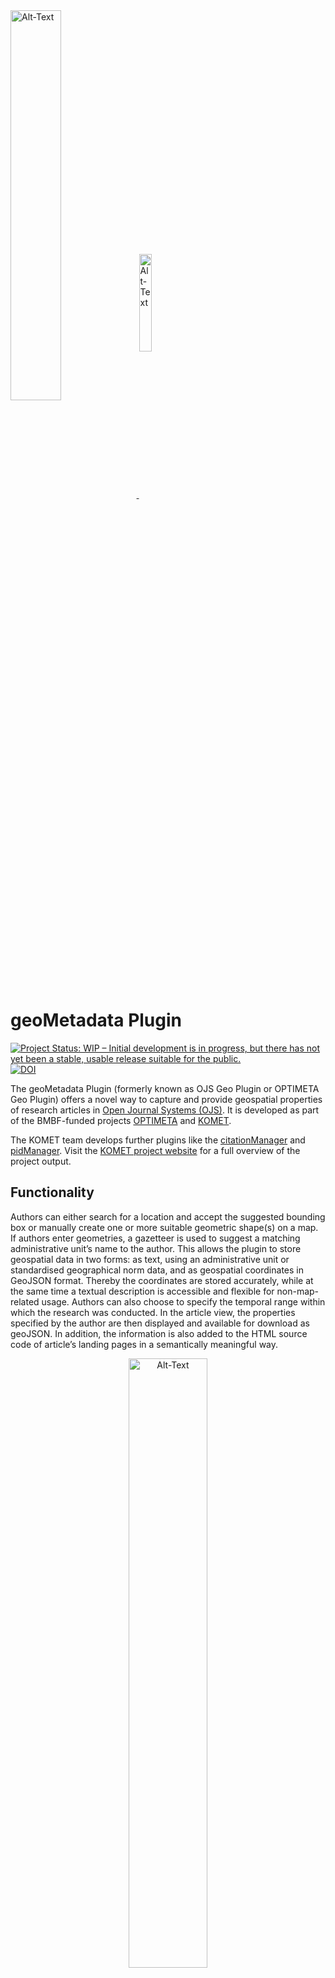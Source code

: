 <div>
<a href="https://projects.tib.eu/optimeta/en/">
<img src="https://projects.tib.eu/fileadmin/_processed_/e/8/csm_Optimeta_Logo_web_98c26141b1.png" alt="Alt-Text" title="OPTIMETA Logo" width="40%" align="middle"/>
</a>
<a href="https://projects.tib.eu/komet/en/">
<img src="https://projects.tib.eu/fileadmin/data/komet/img/Logo_Komet_RZ.png" alt="Alt-Text" title="KOMET Logo" width="20%" align="middle">
</a>
</div>

# geoMetadata Plugin
[![Project Status: WIP – Initial development is in progress, but there has not yet been a stable, usable release suitable for the public.](https://www.repostatus.org/badges/latest/wip.svg)](https://www.repostatus.org/#wip) [![DOI](https://zenodo.org/badge/DOI/10.5281/zenodo.8198983.svg)](https://doi.org/10.5281/zenodo.8198983)

The geoMetadata Plugin (formerly known as OJS Geo Plugin or OPTIMETA Geo Plugin) offers a novel way to capture and provide geospatial properties of research articles in [Open Journal Systems (OJS)](https://pkp.sfu.ca/ojs/).
It is developed as part of the BMBF-funded projects [OPTIMETA](https://projects.tib.eu/optimeta/en/) and [KOMET](https://projects.tib.eu/komet/en/).

The KOMET team develops further plugins like the [citationManager](https://github.com/TIBHannover/citationManager) and [pidManager](https://github.com/TIBHannover/pidManager). 
Visit the [KOMET project website](https://projects.tib.eu/komet/output/) for a full overview of the project output.

## Functionality  
Authors can either search for a location and accept the suggested bounding box or manually create one or more suitable geometric shape(s) on a map.
If authors enter geometries, a gazetteer is used to suggest a matching administrative unit’s name to the author.
This allows the plugin to store geospatial data in two forms: as text, using an administrative unit or standardised geographical norm data, and as geospatial coordinates in GeoJSON format.
Thereby the coordinates are stored accurately, while at the same time a textual description is accessible and flexible for non-map-related usage.
Authors can also choose to specify the temporal range within which the research was conducted.
In the article view, the properties specified by the author are then displayed and available for download as geoJSON.
In addition, the information is also added to the HTML source code of article’s landing pages in a semantically meaningful way.

<div style="text-align:center">
<img src="docs/screenshots/SubmissionView.png" alt="Alt-Text" title="Screenshot of entering geospatial properties in the OJS submission process" width="50%" align="middle"/>
<br/>
<em>Screenshot of entering geospatial properties in the OJS submission process</em>
</div>

<div style="text-align:center">
<img src="docs/screenshots/ArticleView.png" alt="screenshot of geo plugin" title="Screenshot of geospatial properties in the OJS article view" width="50%" align="middle"/>
<br/>
<em>Screenshot of geospatial properties in the OJS article view</em>
</div>

## Publications 
- A first prototype of the geoMetadata Plugin was developed under the name *geoOJS* by Tom Niers for the BSc. thesis [Geospatial Metadata for Discovery in Scholarly Publishing](http://nbn-resolving.de/urn:nbn:de:hbz:6-69029469735); the work was [presented at The Munin Conference on Scholarly Publishing, 2020](https://doi.org/10.7557/5.5590), see [recording](https://youtu.be/-Lc9AjHq_AY).

## Download & Installation
You can download OJS via the [PKP Software Download Section](https://pkp.sfu.ca/software/ojs/download/). 
A detailed [GetStarted Guide](GetStarted.md) for installing OJS is available. 

### From Source
Once OJS has been installed, the plugin must be downloaded and installed.

1. Clone [the code repository](https://github.com/TIBHannover/geoMetadata/) and save the contents into `ojs/plugins/generic/geoMetadata` in your OJS installation.
1. Checkout the desired OJS version of the geoMetadata code repository by selecting the corresponding branch e.g. `stable-3_3_0`.
1. Run `composer install` in `ojs/plugins/generic/geoMetadata` to download JavaScript dependencies for the plugin using [Asset Packagist](https://asset-packagist.org/site/about).
1. Activate the plugin in the OJS plug-in settings.


### Via Release
*Currently not available*

~~See releases at <https://github.com/TIBHannover/geoMetadata/releases>. The release bundles contain plugin source code as well as the the required JavaScript dependencies so the plugin is ready to be used.~~

## Configuration

1. Configure **GeoNames**

   You have to specify your username for the GeoNames API, so that an alignment for the administrative units is possible.

   1. Create an account on <https://www.geonames.org/login> and enable it by clicking the activiation link you get via email.
   1. Go to <https://www.geonames.org/manageaccount> and enable your account for free web services. 
   1. Enter the username and the GeoNames BaseURL in the settings (OJS > Dashboard > Website > Plugins > Installed Plugins > geoMetadata > blue arrow > Settings).

1. Configure **Issue TOC** 

   The plugin displays geospatial information for each article included in an issue on a map on the issue page. 
   To enable this feature, you need to change a line of code in the main OJS code. 

   - You need to add the following line of code to the [issue_toc.tpl](https://github.com/pkp/ojs/blob/bad437e0ef240afb2370c0548e55fb18716fd278/templates/frontend/objects/issue_toc.tpl) in [line 130](https://github.com/pkp/ojs/blob/bad437e0ef240afb2370c0548e55fb18716fd278/templates/frontend/objects/issue_toc.tpl#L130): 

      `{call_hook name="Templates::Issue::TOC::Main"}` 
      
   - After your changes the file should look at this section like this:  

      _line 129_ `{/foreach}`

      _line 130_ `{call_hook name="Templates::Issue::TOC::Main"}`

      _line 131_ `</div><!-- .sections -->`
   
1. Configure **Journal Map**

   The plugin displays geospatial information for each article included in a journal on a map. This map is available via `journalURL/map` e.g. `https://examplePublisher/index.php/exampleJournal/map`. 
   
   This map is available via the URL, but you could also provide the option for users of your journal to access the map by clicking on a button in the _Primary Navigation Menu_. To do this, you need to carry out the following steps. 

   1. Enter the corresponding menu (OJS > Dashboard > Website > Setup > Navigation).
   1. Add the Navigation Menu Item _Map_.

      1. _Add Item_ 
      1. Title: _Map_ 
      1. Navigation Menu Type: _Remote URL_  
      1. URL: _journalURL/map_  

   1. Add Navigation Menu Item _Map_ to _Primary Navigation Menu_. 

      - If the _Primary Navigation Menu_ is available. 

         1. _Blue Arrow_ next to _Primary Navigation Menu_ 
         1. _Edit_ 
         1. Place the Menu Item _Map_ at the place where the user should find it. You can move the item _Map_ from the _Unassigned Menu Items_ to the _Assigned Menu Items_. 
         
      - If the _Primary Navigation Menu_ is not available you have to create it. 

         1. _Add Menu_ 
         1. Title: _Primary Navigation Menu_ 
         1. Active Theme Navigation Areas: _primary_
         1. Place all items the user should find in the menu including the item _Map_. You can move the items from the _Unassigned Menu Items_ to the _Assigned Menu Items_.  

Further information on the geoJSON specification is available via a [wiki](https://github.com/tomniers/geoOJS/wiki/geoJSON-Specification). 

## Contribute
All help is welcome: asking questions, providing documentation, testing, or even development.

Please note that this project is released with a [Contributor Code of Conduct](CONDUCT.md).
By participating in this project you agree to abide by its terms.

## Notes about accuracy
The spatial metadata is saved in GeoJSON format using the EPSG:4326 coordinate reference system (CRS) and the underlying dynamic WGS84 datum.
This means that even the same coordinates can point to different locations on Earth over time, as the so called "epoch" is not saved.
However, this only leads to an uncertainty of about +/- 2 m, which is generally _no problem at all_ for the use case of global dataset discovery.

## Testing
Tests are run with [Cypress](https://www.cypress.io/), for which dependencies are installed with npm using the `package.json`.

### Running Cypress locally

```bash
# see also Cypress' system dependencies at https://docs.cypress.io/guides/getting-started/installing-cypress#Advanced-Installation
npm install

npx cypress open

# start compose configuration for desired OJS version, running on port 8080; OJS_VERSION is a image tag for pkpofficial/ojs
export OJS_VERSION=3_3_0-11 && docker-compose --file cypress/docker-compose-mysql.yml down --volume && docker-compose --file cypress/docker-compose-mysql.yml up
export OJS_VERSION=3_2_1-4 && docker-compose --file cypress/docker-compose-mysql.yml down --volume && docker-compose --file cypress/docker-compose-mysql.yml up

# open/run Cypress tests with a given OJS version
npm run cy_open
npm run cy_run
```

To debug, add `debugger;` to the code and make sure to have the developer tools open in the browser windows started by Cypress.

### Writing tests

1. Start docker-compose configuration (see above)
1. Start Cypress (see above)
1. Write tests, run them in Cypress
1. If you need a clean start (= empty database) for a test, stop the docker-compose configuration, delete it (`down --volume`) and restart it

## Create a release

1. Run `composer update` and `composer install`
1. Update the release version in `version.xml`
1. Add a git tag and push it to GitHub
1. Create a zip archive of the local files with the following command to include the required dependencies from `vendor/` and `js/lib/` but to exclude non-essential files:

   ```bash
   rm geoMetadata.zip && zip -r geoMetadata.zip ./ --exclude '*.git*' --exclude '*.github/*' --exclude 'node_modules/*' --exclude '*cypress/*' --exclude '*.gitignore*' --exclude '*.npmignore*' --exclude '*messages.mo*' --exclude '*cypress.config.js*' --exclude '*CONDUCT.md*' --exclude '*screenshots/*'
   ```

1. Create a new release on GitHub using the tag just created, with a fitting title, description and, if need be, the `pre-release` box checked
1. Upload the archive to the release on GitHub

Later release workflows will include usage of the PKP CLI tool, see <https://docs.pkp.sfu.ca/dev/plugin-guide/en/release>.

## License

This project is published under GNU General Public License, Version 3.
